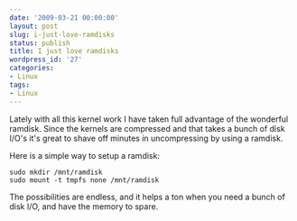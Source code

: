 ```yaml
---
date: '2009-03-21 00:00:00'
layout: post
slug: i-just-love-ramdisks
status: publish
title: I just love ramdisks
wordpress_id: '27'
categories:
- Linux
tags:
- Linux
---
```


Lately with all this kernel work I have taken full advantage of the wonderful ramdisk. Since the kernels are compressed and that takes a bunch of disk I/O's it's great to shave off minutes in uncompressing by using a ramdisk.

Here is a simple way to setup a ramdisk:

    
    
    sudo mkdir /mnt/ramdisk
    sudo mount -t tmpfs none /mnt/ramdisk
    



The possibilities are endless, and it helps a ton when you need a bunch of disk I/O, and have the memory to spare.
